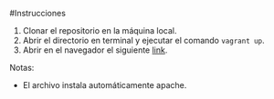 #Instrucciones
1. Clonar el repositorio en la máquina local.
2. Abrir el directorio en terminal y ejecutar el comando `vagrant up`.
3. Abrir en el navegador el siguiente [link](localhost:8080).

Notas:
* El archivo instala automáticamente apache.